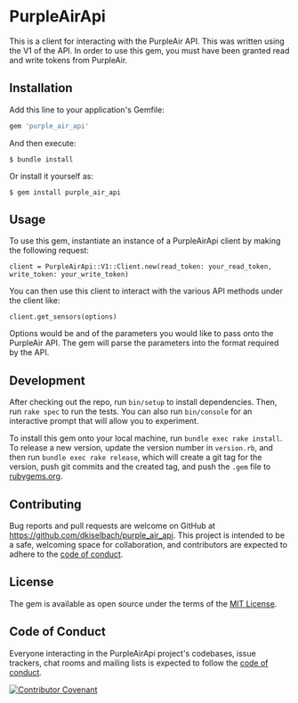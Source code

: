# PurpleAirApi

This is a client for interacting with the PurpleAir API. This was written using the V1 of the API. In order to use this gem, you must have been granted read and write tokens from PurpleAir.

## Installation

Add this line to your application's Gemfile:

```ruby
gem 'purple_air_api'
```

And then execute:

    $ bundle install

Or install it yourself as:

    $ gem install purple_air_api

## Usage

To use this gem, instantiate an instance of a PurpleAirApi client by making the following request:

`client = PurpleAirApi::V1::Client.new(read_token: your_read_token, write_token: your_write_token)`

You can then use this client to interact with the various API methods under the client like:

`client.get_sensors(options)` 

Options would be and of the parameters you would like to pass onto the PurpleAir API. The gem will parse the parameters into the format required by the API.

## Development

After checking out the repo, run `bin/setup` to install dependencies. Then, run `rake spec` to run the tests. You can also run `bin/console` for an interactive prompt that will allow you to experiment.

To install this gem onto your local machine, run `bundle exec rake install`. To release a new version, update the version number in `version.rb`, and then run `bundle exec rake release`, which will create a git tag for the version, push git commits and the created tag, and push the `.gem` file to [rubygems.org](https://rubygems.org).

## Contributing

Bug reports and pull requests are welcome on GitHub at https://github.com/dkiselbach/purple_air_api. This project is intended to be a safe, welcoming space for collaboration, and contributors are expected to adhere to the [code of conduct](https://github.com/dkiselbach/purple_air_api/CODE_OF_CONDUCT.md).

## License

The gem is available as open source under the terms of the [MIT License](https://opensource.org/licenses/MIT).

## Code of Conduct

Everyone interacting in the PurpleAirApi project's codebases, issue trackers, chat rooms and mailing lists is expected to follow the [code of conduct](https://github.com/dkiselbach/purple_air_api/CODE_OF_CONDUCT.md).

[![Contributor Covenant](https://img.shields.io/badge/Contributor%20Covenant-2.0-4baaaa.svg)](code_of_conduct.md)

